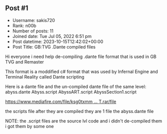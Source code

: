 ## Post #1
- Username: sakis720
- Rank: n00b
- Number of posts: 11
- Joined date: Tue Jul 05, 2022 6:51 pm
- Post datetime: 2023-10-15T12:42:02+00:00
- Post Title: GB:TVG .Dante compiled files

Hi everyone i need help de-compiling .dante file format that is used in GB TVG and Remaster 

This format is a moddified c# format that was used by Infernal Engine and Terminal Reality called Dante scripting

Here is a dante file and the un-compiled dante file of the same level:
abyss.dante 
Abyss.script
AbyssART.script
AbyssSection1.script

[https://www.mediafire.com/file/ksg0txmm ... T.rar/file](https://www.mediafire.com/file/ksg0txmmh95e8l0/.DANTE_AND_.SCRIPT.rar/file)

the scripts file after they are compiled they are 1 file the abyss.dante file

NOTE: the .script files are the source lvl code and i didn't de-compiled them i got them by some one
